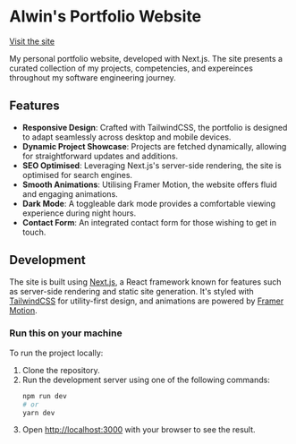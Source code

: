 # Alwin's Portfolio Website

[Visit the site](https://alwingeorge.dev)

My personal portfolio website, developed with Next.js. The site presents a curated collection of my projects, competencies, and expereinces throughout my software engineering journey.

## Features

- **Responsive Design**: Crafted with TailwindCSS, the portfolio is designed to adapt seamlessly across desktop and mobile devices.
- **Dynamic Project Showcase**: Projects are fetched dynamically, allowing for straightforward updates and additions.
- **SEO Optimised**: Leveraging Next.js's server-side rendering, the site is optimised for search engines.
- **Smooth Animations**: Utilising Framer Motion, the website offers fluid and engaging animations.
- **Dark Mode**: A toggleable dark mode provides a comfortable viewing experience during night hours.
- **Contact Form**: An integrated contact form for those wishing to get in touch.

## Development

The site is built using [Next.js](https://nextjs.org/), a React framework known for features such as server-side rendering and static site generation. It's styled with [TailwindCSS](https://tailwindcss.com/) for utility-first design, and animations are powered by [Framer Motion](https://www.framer.com/motion/).

### Run this on your machine

To run the project locally:

1. Clone the repository.
2. Run the development server using one of the following commands:
   ```bash
   npm run dev
   # or
   yarn dev
   ```
3. Open [http://localhost:3000](http://localhost:3000) with your browser to see the result.
